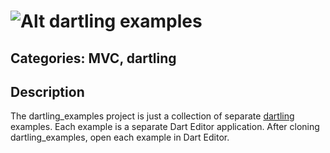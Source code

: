 # ![Alt dartling](https://raw.github.com/dzenanr/dartling/master/resources/dartling.png) **examples**

## Categories: MVC, dartling

## Description

The dartling_examples project is just a collection of separate
[dartling](http://pub.dartlang.org/packages/dartling) examples.
Each example is a separate Dart Editor application.
After cloning dartling_examples, open each example in Dart Editor.





